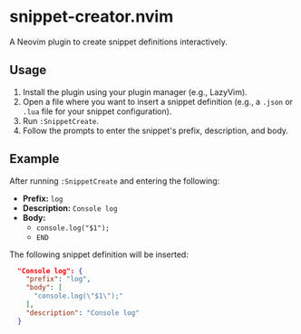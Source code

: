 # snippet-creator.nvim

A Neovim plugin to create snippet definitions interactively.

## Usage

1.  Install the plugin using your plugin manager (e.g., LazyVim).
2.  Open a file where you want to insert a snippet definition (e.g., a `.json` or `.lua` file for your snippet configuration).
3.  Run `:SnippetCreate`.
4.  Follow the prompts to enter the snippet's prefix, description, and body.

## Example

After running `:SnippetCreate` and entering the following:

- **Prefix:** `log`
- **Description:** `Console log`
- **Body:**
  - `console.log("$1");`
  - `END`

The following snippet definition will be inserted:

```json
  "Console log": {
    "prefix": "log",
    "body": [
      "console.log(\"$1\");"
    ],
    "description": "Console log"
  }
```
